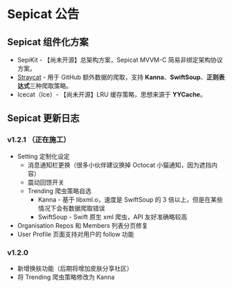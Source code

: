 # Sepicat 公告

## Sepicat 组件化方案

* SepiKit - 【尚未开源】总架构方案，Sepicat MVVM-C 简易非绑定架构协议方案。
* [Straycat](https://github.com/Sepicat/Straycat) - 用于 GitHub 额外数据的爬取，支持 **Kanna**、**SwiftSoup**、**正则表达式**三种爬取策略。
* Icecat（Ice）- 【尚未开源】LRU 缓存策略，思想来源于 **YYCache**。

## Sepicat 更新日志

### v1.2.1 （正在施工）

* Setting 定制化设定
  * 消息通知栏更换（很多小伙伴建议换掉 Octocat 小猫通知，因为遮挡内容）
  * 震动回馈开关
  * Trending 爬虫策略自选
    * Kanna - 基于 libxml.o，速度是 SwiftSoup 的 3 倍以上，但是在某些情况下会有数据爬取错误
    * SwiftSoup - Swift 原生 xml 爬虫，API 友好准确略较高
* Organisation Repos 和 Members 列表分页修复
* User Profile 页面支持对用户的 follow 功能

### v1.2.0

* 新增换肤功能（后期将增加皮肤分享社区）
* 将 Trending 爬虫策略修改为 Kanna
